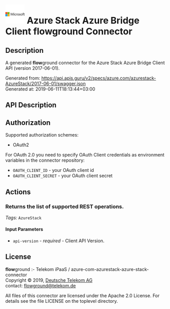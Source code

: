 # ![LOGO](logo.png) Azure Stack Azure Bridge Client **flow**ground Connector

## Description

A generated **flow**ground connector for the Azure Stack Azure Bridge Client API (version 2017-06-01).

Generated from: https://api.apis.guru/v2/specs/azure.com/azurestack-AzureStack/2017-06-01/swagger.json<br/>
Generated at: 2019-06-11T18:13:44+03:00

## API Description



## Authorization

Supported authorization schemes:
- OAuth2

For OAuth 2.0 you need to specify OAuth Client credentials as environment variables in the connector repository:
* `OAUTH_CLIENT_ID` - your OAuth client id
* `OAUTH_CLIENT_SECRET` - your OAuth client secret

## Actions

### Returns the list of supported REST operations.

*Tags:* `AzureStack`

#### Input Parameters
* `api-version` - _required_ - Client API Version.

## License

**flow**ground :- Telekom iPaaS / azure-com-azurestack-azure-stack-connector<br/>
Copyright © 2019, [Deutsche Telekom AG](https://www.telekom.de)<br/>
contact: flowground@telekom.de

All files of this connector are licensed under the Apache 2.0 License. For details
see the file LICENSE on the toplevel directory.
